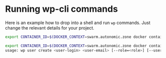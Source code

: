 # Running wp-cli commands

Here is an example how to drop into a shell and run `wp` commands. Just change the relevant details for your project.

```bash
export CONTAINER_ID=$(DOCKER_CONTEXT=swarm.autonomic.zone docker container ls -f 'Name=boycott-turkey_net_app' --format '{{ .ID }}'); DOCKER_CONTEXT=swarm.autonomic.zone docker run -it --volumes-from "$CONTAINER_ID" --network "container:$CONTAINER_ID" wordpress:cli
```

```bash
export CONTAINER_ID=$(DOCKER_CONTEXT=swarm.autonomic.zone docker container ls -f 'Name=boycott-turkey_net_app' --format '{{ .ID }}'); DOCKER_CONTEXT=swarm.autonomic.zone docker run -it --volumes-from "$CONTAINER_ID" --network "container:$CONTAINER_ID" wordpress:cli user create
usage: wp user create <user-login> <user-email> [--role=<role>] [--user_pass=<password>] [--user_registered=<yyyy-mm-dd-hh-ii-ss>] [--display_name=<name>] [--user_nicename=<nice_name>] [--user_url=<url>] [--nickname=<nickname>] [--first_name=<first_name>] [--last_name=<last_name>] [--description=<description>] [--rich_editing=<rich_editing>] [--send-email] [--porcelain]
```
